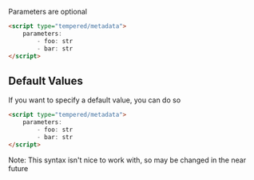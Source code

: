 Parameters are optional

```html
<script type="tempered/metadata">
    parameters:
        - foo: str
        - bar: str
</script>
```

## Default Values

If you want to specify a default value, you can do so

```html
<script type="tempered/metadata">
    parameters:
        - foo: str
        - bar: str
</script>
```

Note: This syntax isn't nice to work with, so may be changed in the near future
